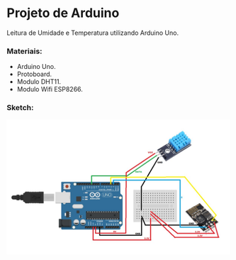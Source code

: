# Projeto de Arduino

Leitura de Umidade e Temperatura utilizando Arduino Uno.

### Materiais:
* Arduino Uno.
* Protoboard.
* Modulo DHT11.
* Modulo Wifi ESP8266.

### Sketch:

![Sketch](Circuit-Diagram.jpg)